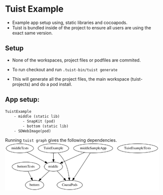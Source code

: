 # Tuist Example

- Example app setup using, static libraries and cocoapods.
- Tuist is bundled inside of the project to ensure all users are using the exact same version.


## Setup
- None of the workspaces, project files or podfiles are commited.
- To run checkout and run `.tuist-bin/tuist generate`

- This will generate all the project files, the main workspace (tuist-projects) and do a pod install.

## App setup:

```
TuistExample
	- middle (static lib)
        - SnapKit (pod)
        - bottom (static lib)
    - SDWebImage(pod)
```

Running `tuist graph` gives the following dependencies.
![](dependencies.png)